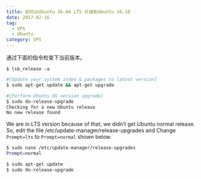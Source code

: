 ```yaml
---
title: 如何从Ubuntu 16.04 LTS 升级到Ubuntu 16.10
date: 2017-02-16
tag:
  - VPS
  - Ubuntu
category: VPS
---
```


通过下面的指令检查下当前版本。
```
$ lsb_release -a
```


```bash
#[Update your system index & packages to latest version]
$ sudo apt-get update && apt-get upgrade

#[Perform Ubuntu OS version upgrade]
$ sudo do-release-upgrade
Checking for a new Ubuntu release
No new release found
```
We are in LTS version because of that, we didn’t get Ubuntu normal release. So, edit the file /etc/update-manager/release-upgrades and Change `Prompt=lts` to `Prompt=normal` shown below.

```bash
$ sudo nano /etc/update-manager/release-upgrades
Prompt=normal
```

```bash
$ sudo apt-get update
$ sudo do-release-upgrade
```
